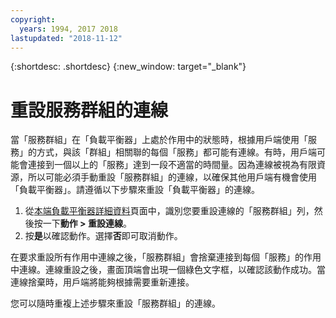 ```yaml
---
copyright:
  years: 1994, 2017 2018
lastupdated: "2018-11-12"
---
```


{:shortdesc: .shortdesc}
{:new_window: target="_blank"}

# 重設服務群組的連線

當「服務群組」在「負載平衡器」上處於作用中的狀態時，根據用戶端使用「服務」的方式，與該「群組」相關聯的每個「服務」都可能有連線。有時，用戶端可能會連接到一個以上的「服務」達到一段不適當的時間量。因為連線被視為有限資源，所以可能必須手動重設「服務群組」的連線，以確保其他用戶端有機會使用「負載平衡器」。請遵循以下步驟來重設「負載平衡器」的連線。

1. 從[本端負載平衡器詳細資料](view-all-load-balancers.html)頁面中，識別您要重設連線的「服務群組」列，然後按一下**動作 > 重設連線**。
2. 按**是**以確認動作。選擇**否**即可取消動作。

在要求重設所有作用中連線之後，「服務群組」會捨棄連接到每個「服務」的作用中連線。連線重設之後，畫面頂端會出現一個綠色文字框，以確認該動作成功。當連線捨棄時，用戶端將能夠根據需要重新連接。 

您可以隨時重複上述步驟來重設「服務群組」的連線。
